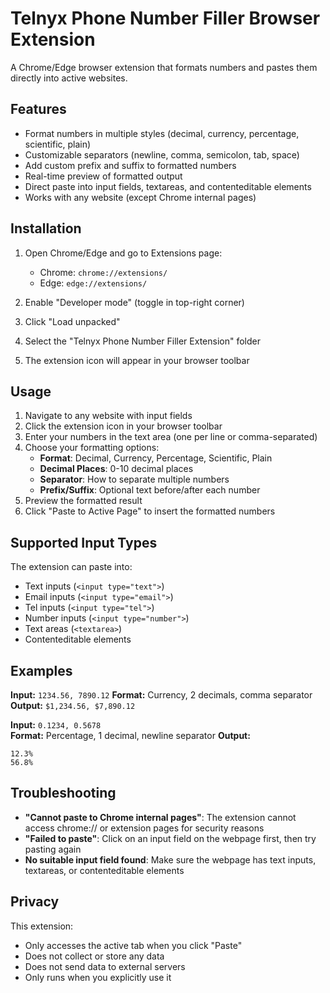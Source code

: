 # Telnyx Phone Number Filler Browser Extension

A Chrome/Edge browser extension that formats numbers and pastes them directly into active websites.

## Features

- Format numbers in multiple styles (decimal, currency, percentage, scientific, plain)
- Customizable separators (newline, comma, semicolon, tab, space)
- Add custom prefix and suffix to formatted numbers
- Real-time preview of formatted output  
- Direct paste into input fields, textareas, and contenteditable elements
- Works with any website (except Chrome internal pages)

## Installation

1. Open Chrome/Edge and go to Extensions page:
   - Chrome: `chrome://extensions/`
   - Edge: `edge://extensions/`

2. Enable "Developer mode" (toggle in top-right corner)

3. Click "Load unpacked"

4. Select the "Telnyx Phone Number Filler Extension" folder

5. The extension icon will appear in your browser toolbar

## Usage

1. Navigate to any website with input fields
2. Click the extension icon in your browser toolbar
3. Enter your numbers in the text area (one per line or comma-separated)
4. Choose your formatting options:
   - **Format**: Decimal, Currency, Percentage, Scientific, Plain
   - **Decimal Places**: 0-10 decimal places
   - **Separator**: How to separate multiple numbers
   - **Prefix/Suffix**: Optional text before/after each number
5. Preview the formatted result
6. Click "Paste to Active Page" to insert the formatted numbers

## Supported Input Types

The extension can paste into:
- Text inputs (`<input type="text">`)
- Email inputs (`<input type="email">`) 
- Tel inputs (`<input type="tel">`)
- Number inputs (`<input type="number">`)
- Text areas (`<textarea>`)
- Contenteditable elements

## Examples

**Input:** `1234.56, 7890.12`
**Format:** Currency, 2 decimals, comma separator
**Output:** `$1,234.56, $7,890.12`

**Input:** `0.1234, 0.5678`  
**Format:** Percentage, 1 decimal, newline separator
**Output:** 
```
12.3%
56.8%
```

## Troubleshooting

- **"Cannot paste to Chrome internal pages"**: The extension cannot access chrome:// or extension pages for security reasons
- **"Failed to paste"**: Click on an input field on the webpage first, then try pasting again
- **No suitable input field found**: Make sure the webpage has text inputs, textareas, or contenteditable elements

## Privacy

This extension:
- Only accesses the active tab when you click "Paste"
- Does not collect or store any data
- Does not send data to external servers
- Only runs when you explicitly use it